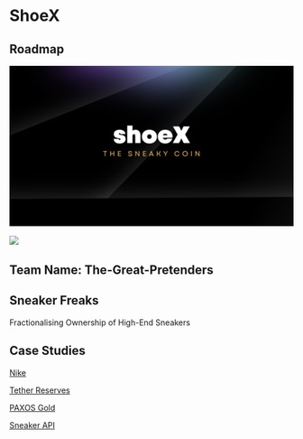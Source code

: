 # ShoeX


## Roadmap


[![Slides](./Images/Slides.png)](https://www.canva.com/design/DAFSMNt1blo/9X4HeAGjjSaxhrcrIYRdTQ/view?utm_content=DAFSMNt1blo&utm_campaign=designshare&utm_medium=link2&utm_source=sharebutton)


![](https://www.canva.com/design/DAFSAXxD87Y/view?utm_content=DAFSAXxD87Y&utm_campaign=designshare&utm_medium=link&utm_source=publishsharelink)
## Team Name: The-Great-Pretenders

## Sneaker Freaks
Fractionalising Ownership of High-End Sneakers

## Case Studies
[Nike](https://tokenist.com/cryptokicks-nike-to-tokenize-shoe-ownership-on-ethereum/)

[Tether Reserves](https://tether.to/en/transparency/)

[PAXOS Gold](https://paxos.com/paxgold/)

[Sneaker API](https://scrapingant.com/blog/sneakers-scraping-api)
